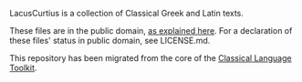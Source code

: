 LacusCurtius is a collection of Classical Greek and Latin texts.

These files are in the public domain, [as explained here](http://thelatinlibrary.com/about.html). For a declaration of these files' status in public domain, see LICENSE.md.

This repository has been migrated from the core of the [Classical Language Toolkit](https://github.com/kylepjohnson/cltk).
